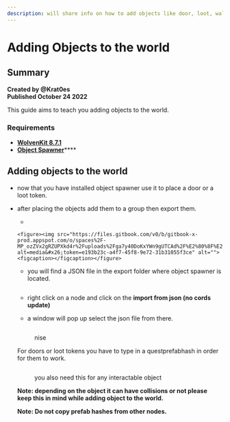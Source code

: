 ```yaml
---
description: will share info on how to add objects like door, loot, walls etc
---
```


# Adding Objects to the world

## Summary

**Created by @Krat0es**\
**Published October 24 2022**

This guide aims to teach you adding objects to the world.

### Requirements

* ****[**WolvenKit 8.7.1**](https://github.com/WolvenKit/WolvenKit-nightly-releases/releases/tag/8.7.1-nightly.2022-10-24)****
* [**Object Spawner**](https://www.nexusmods.com/cyberpunk2077/mods/2833)****

## Adding objects to the world

* now that you have installed object spawner use it to place a door or a loot token.
*   after placing the objects add them to a group then export them.

    *

        <figure><img src="https://files.gitbook.com/v0/b/gitbook-x-prod.appspot.com/o/spaces%2F-MP_ozZVx2gRZUPXkd4r%2Fuploads%2Fga7y40DoKxYWn9gUTCAd%2F%E2%80%8F%E2%80%8F%D9%84%D9%82%D8%B7%D8%A9%20%D8%A7%D9%84%D8%B4%D8%A7%D8%B4%D8%A9%20(2014).png?alt=media&#x26;token=e193b23c-a4f7-45f8-9e72-31b31055f3ce" alt=""><figcaption></figcaption></figure>
    *   you will find a JSON file in the export folder where object spawner is located.

        <figure><img src="https://files.gitbook.com/v0/b/gitbook-x-prod.appspot.com/o/spaces%2F-MP_ozZVx2gRZUPXkd4r%2Fuploads%2FfmfITY3iJ5eNbaDhqb9l%2F%E2%80%8F%E2%80%8F%D9%84%D9%82%D8%B7%D8%A9%20%D8%A7%D9%84%D8%B4%D8%A7%D8%B4%D8%A9%20(2015).png?alt=media&#x26;token=ab634b6b-c86a-47ab-ac17-0b058a828715" alt=""><figcaption></figcaption></figure>
    * right click on a node and click on the **import from json (no cords update)**
    * a window will pop up select the json file from there.

    <figure><img src="https://files.gitbook.com/v0/b/gitbook-x-prod.appspot.com/o/spaces%2F-MP_ozZVx2gRZUPXkd4r%2Fuploads%2FhzncEj1tELGgx9lOeWk4%2F%E2%80%8F%E2%80%8F%D9%84%D9%82%D8%B7%D8%A9%20%D8%A7%D9%84%D8%B4%D8%A7%D8%B4%D8%A9%20(2012).png?alt=media&#x26;token=70b08e46-b645-410e-9d06-b5525c6c9f27" alt=""><figcaption><p>nise</p></figcaption></figure>

    For doors or loot tokens you have to type in a questprefabhash in order for them to work.

    <figure><img src="https://files.gitbook.com/v0/b/gitbook-x-prod.appspot.com/o/spaces%2F-MP_ozZVx2gRZUPXkd4r%2Fuploads%2FnfW9zKmc6YkUZKhBFakc%2F%E2%80%8F%E2%80%8F%D9%84%D9%82%D8%B7%D8%A9%20%D8%A7%D9%84%D8%B4%D8%A7%D8%B4%D8%A9%20(2013).png?alt=media&#x26;token=4788c488-f657-42a4-b1ac-3fd5688fa5cb" alt=""><figcaption><p>you also need this for any interactable object</p></figcaption></figure>

    **Note: depending on the object it can have collisions or not please keep this in mind while adding object to the world.**

    **Note: Do not copy prefab hashes from other nodes.**
